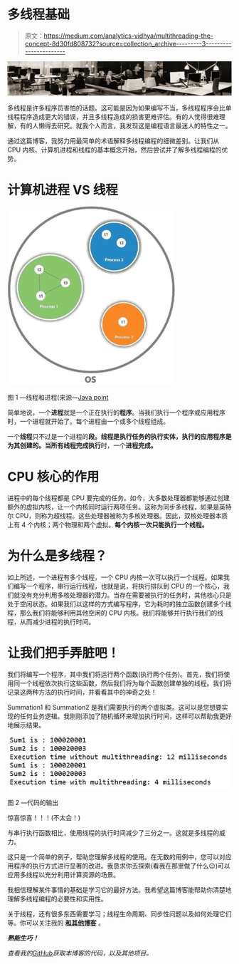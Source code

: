 # 多线程基础

> 原文：<https://medium.com/analytics-vidhya/multithreading-the-concept-8d30fd808732?source=collection_archive---------3----------------------->

![](img/166fd6dd49a3e7d0f0d2dfb6703d194c.png)

多线程是许多程序员害怕的话题。这可能是因为如果编写不当，多线程程序会比单线程程序造成更大的错误，并且多线程造成的损害更难评估。有的人觉得很难理解，有的人懒得去研究。就我个人而言，我发现这是编程语言最迷人的特性之一。

通过这篇博客，我努力用最简单的术语解释多线程编程的细微差别。让我们从 CPU 内核、计算机进程和线程的基本概念开始，然后尝试并了解多线程编程的优势。

# 计算机进程 VS 线程

![](img/9f45670af57d10b5d0a57bdd8e0d3094.png)

图 1 —线程和进程(来源—[Java point](https://www.javatpoint.com/multithreading-in-java)

简单地说，一个**进程**就是一个正在执行的**程序**。当我们执行一个程序或应用程序时，一个进程就开始了。每个进程由一个或多个线程组成。

一个**线程**只不过是一个进程的**段。线程是执行任务的执行实体，执行的应用程序是为其创建的。当所有线程完成执行**时，一个**进程完成。**

# CPU 核心的作用

进程中的每个线程都是 CPU 要完成的任务。如今，大多数处理器都能够通过创建额外的虚拟内核，让一个内核同时运行两项任务。这称为同步多线程，如果是英特尔 CPU，则称为超线程。这些处理器被称为多核处理器。因此，双核处理器本质上有 4 个内核；两个物理和两个虚拟。**每个内核一次只能执行一个线程。**

# 为什么是多线程？

如上所述，一个进程有多个线程，一个 CPU 内核一次可以执行一个线程。如果我们编写一个程序，串行运行线程，也就是说，将执行排队到 CPU 的一个核心，我们就没有充分利用多核处理器的潜力。当存在需要被执行的任务时，其他核心只是处于空闲状态。如果我们以这样的方式编写程序，它为耗时的独立函数创建多个线程，那么我们将能够利用其他空闲的 CPU 内核。我们将能够并行执行我们的线程，从而减少进程的执行时间。

# 让我们把手弄脏吧！

我们将编写一个程序，其中我们将运行两个函数(执行两个任务)。首先，我们将使用同一个线程依次执行这些函数，然后我们将为每个函数创建单独的线程。我们将记录这两种方法的执行时间，并看看其中的神奇之处！

Summation1 和 Summation2 是我们需要执行的两个虚拟类。这可以是您想要实现的任何业务逻辑。我刚刚添加了随机循环来增加执行时间，这样可以帮助我更好地展示结果。

![](img/4fc9b3b115305755827e8f2d7d55100b.png)

图 2 —代码的输出

惊喜惊喜！！！(不太会！)

与串行执行函数相比，使用线程的执行时间减少了三分之一。这就是多线程的威力。

这只是一个简单的例子，帮助您理解多线程的使用。在无数的用例中，您可以对应用程序的执行方式进行显著的改进。我恳求你去探索(看我在那里做了什么😉)可以应用多线程以充分利用计算资源的场景。

我相信理解某件事情的基础是学习它的最好方法。我希望这篇博客能帮助你清楚地理解多线程编程的必要性和实用性。

关于线程，还有很多东西需要学习；线程生命周期、同步性问题以及如何处理它们等。你可以关注我的 [**和其他博客**](/@rajat.gogna30/thread-life-cycle-java-4d5682eedf7d) 。

***熟能生巧！***

*查看我的*[*GitHub*](https://github.com/rgog/TutorialsWorkspace/tree/master/Multithreading/src/multithreadingPackage)*获取本博客的代码，以及其他项目。*